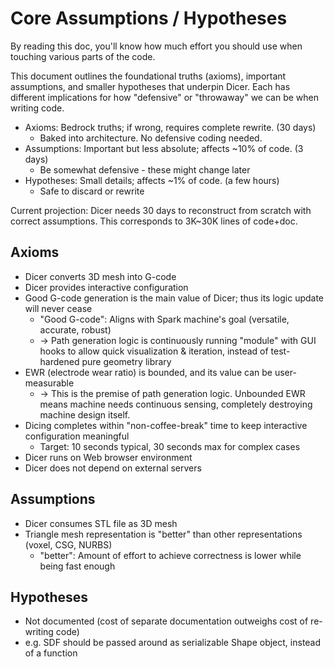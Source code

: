# Core Assumptions / Hypotheses
By reading this doc, you'll know how much effort you should use when touching various parts of the code.

This document outlines the foundational truths (axioms), important assumptions, and smaller hypotheses that underpin Dicer.
Each has different implications for how "defensive" or "throwaway" we can be when writing code.

* Axioms: Bedrock truths; if wrong, requires complete rewrite. (30 days)
  * Baked into architecture. No defensive coding needed.
* Assumptions: Important but less absolute; affects ~10% of code. (3 days)
  * Be somewhat defensive - these might change later
* Hypotheses: Small details; affects ~1% of code. (a few hours)
  * Safe to discard or rewrite

Current projection: Dicer needs 30 days to reconstruct from scratch with correct assumptions.
This corresponds to 3K~30K lines of code+doc.

## Axioms
* Dicer converts 3D mesh into G-code
* Dicer provides interactive configuration
* Good G-code generation is the main value of Dicer; thus its logic update will never cease
  * "Good G-code": Aligns with Spark machine's goal (versatile, accurate, robust)
  * -> Path generation logic is continuously running "module" with GUI hooks to allow quick visualization & iteration, instead of test-hardened pure geometry library
* EWR (electrode wear ratio) is bounded, and its value can be user-measurable
  * -> This is the premise of path generation logic. Unbounded EWR means machine needs continuous sensing, completely destroying machine design itself.
* Dicing completes within "non-coffee-break" time to keep interactive configuration meaningful
  * Target: 10 seconds typical, 30 seconds max for complex cases
* Dicer runs on Web browser environment
* Dicer does not depend on external servers

## Assumptions
* Dicer consumes STL file as 3D mesh
* Triangle mesh representation is "better" than other representations (voxel, CSG, NURBS)
  * "better": Amount of effort to achieve correctness is lower while being fast enough

## Hypotheses
* Not documented (cost of separate documentation outweighs cost of re-writing code)
* e.g. SDF should be passed around as serializable Shape object, instead of a function
